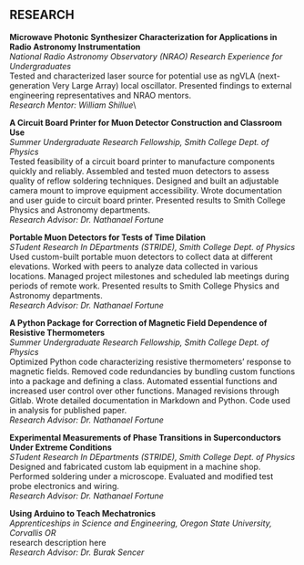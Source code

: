 ## RESEARCH
**Microwave Photonic Synthesizer Characterization for Applications in Radio Astronomy Instrumentation**\
*National Radio Astronomy Observatory (NRAO) Research Experience for Undergraduates*\
Tested and characterized laser source for potential use as ngVLA (next-generation Very Large Array) local oscillator. Presented findings to external engineering representatives and NRAO mentors.\
*Research Mentor: William Shillue*\


**A Circuit Board Printer for Muon Detector Construction and Classroom Use**\
*Summer Undergraduate Research Fellowship, Smith College Dept. of Physics*\
Tested feasibility of a circuit board printer to manufacture components quickly and reliably. Assembled and tested muon detectors to assess quality of reflow soldering techniques. Designed and built an adjustable camera mount to improve equipment accessibility. Wrote documentation and user guide to circuit board printer. Presented results to Smith College Physics and Astronomy departments.\
*Research Advisor: Dr. Nathanael Fortune*


**Portable Muon Detectors for Tests of Time Dilation**\
*STudent Research In DEpartments (STRIDE), Smith College Dept. of Physics*\
Used custom-built portable muon detectors to collect data at different elevations. Worked with peers to analyze data collected in various locations. Managed project milestones and scheduled lab meetings during periods of remote  work. Presented results to Smith College Physics and Astronomy departments.\
*Research Advisor: Dr. Nathanael Fortune*


**A Python Package for Correction of Magnetic Field Dependence of Resistive Thermometers**\
*Summer Undergraduate Research Fellowship, Smith College Dept. of Physics*\
Optimized Python code characterizing resistive thermometers’ response to magnetic fields. Removed code redundancies by bundling custom functions into a package and defining a class. Automated essential functions and increased user control over other functions. Managed revisions through Gitlab. Wrote detailed documentation in Markdown and Python. Code used in analysis for published paper.\
*Research Advisor: Dr. Nathanael Fortune*


**Experimental Measurements of Phase Transitions in Superconductors Under Extreme Conditions**\
*STudent Research In DEpartments (STRIDE), Smith College Dept. of Physics*\
Designed and fabricated custom lab equipment in a machine shop. Performed soldering under a microscope. Evaluated and modified test probe electronics and wiring.\
*Research Advisor: Dr. Nathanael Fortune*


**Using Arduino to Teach Mechatronics**\
*Apprenticeships in Science and Engineering, Oregon State University, Corvallis OR*\
research description here\
*Research Advisor: Dr. Burak Sencer*

